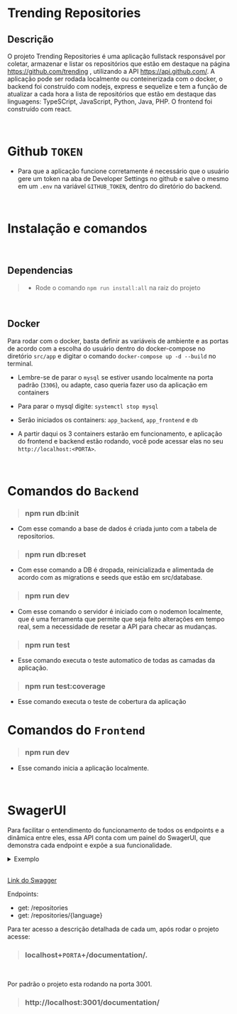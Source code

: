 # Trending Repositories

## Descrição

O projeto Trending Repositories é uma aplicação fullstack responsável por coletar, armazenar e listar os repositórios que estão em destaque na página https://github.com/trending , utilizando a API https://api.github.com/.
A aplicação pode ser rodada localmente ou conteinerizada com o docker, o backend foi construído com nodejs, express e sequelize e tem a função de atualizar a cada hora a lista de repositórios que estão em destaque das linguagens: TypeSCript, JavaScript, Python, Java, PHP. O frontend foi construído com react.


<br>

# Github `TOKEN`

- Para que a aplicação funcione corretamente é necessário que o usuário gere um token na aba de Developer Settings no github e salve o mesmo em um `.env` na variável `GITHUB_TOKEN`, dentro do diretório do backend.

<br>


# Instalação e comandos

<br>

## Dependencias

> -   Rode o comando `npm run install:all` na raiz do projeto

<br>

## Docker

Para rodar com o docker, basta definir as variáveis de ambiente e as portas de acordo com a escolha do usuário dentro do docker-compose no diretório `src/app` e digitar o comando `docker-compose up -d --build` no terminal.

-   Lembre-se de parar o `mysql` se estiver usando localmente na porta padrão (`3306`), ou adapte, caso queria fazer uso da aplicação em containers
-   Para parar o mysql digite: `systemctl stop mysql`

-   Serão iniciados os containers: `app_backend`, `app_frontend` e `db`  

-   A partir daqui os 3 containers estarão em funcionamento, e aplicação do frontend e backend estão rodando, você pode acessar elas no seu `http://localhost:<PORTA>`.


<br>

# Comandos do `Backend` 

> ### npm run db:init

-   Com esse comando a base de dados é criada junto com a tabela de repositorios.

> ### npm run db:reset

-   Com esse comando a DB é dropada, reinicializada e alimentada de acordo com as migrations e seeds que estão em src/database. 

> ### npm run dev
- Com esse comando o servidor é iniciado com o nodemon localmente, que é uma ferramenta que permite que seja feito alterações em tempo real, sem a necessidade de resetar a API para checar as mudanças.

> ### npm run test
- Esse comando executa o teste automatico de todas as camadas da aplicação.

> ### npm run test:coverage
- Esse comando executa o teste de cobertura da aplicação

# Comandos do `Frontend`

> ### npm run dev
- Esse comando inicia a aplicação localmente.

<br>

# SwagerUI

Para facilitar o entendimento do funcionamento de todos os endpoints e a dinâmica entre eles, essa API conta com um painel do SwagerUI, que demonstra cada endpoint e expõe a sua funcionalidade.


 
 <details>
  <summary>Exemplo</summary>
  <img src="./assets/swagger.png" alt="Descrição da imagem">
</details>

<br>

<a href="https://swagger.io/">Link do Swagger</a>

Endpoints:

-   get: /repositories
-   get: /repositories/{language}

Para ter acesso a descrição detalhada de cada um, após rodar o projeto acesse:
<br>

> ### localhost+`PORTA`+/documentation/.

 <br>

Por padrão o projeto esta rodando na porta 3001.

> ### http://localhost:3001/documentation/

